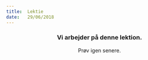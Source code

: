 ```yaml
---
title:  Lektie
date:   29/06/2018
---
```


### <center>Vi arbejder på denne lektion.</center>
<center>Prøv igen senere.</center>